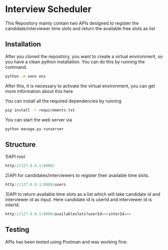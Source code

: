 # Interview Scheduler

This Repository mainly contain two APIs designed to register the candidate/interviewer time slots and return the available free slots as list

## Installation

After you cloned the repository, you want to create a virtual environment, so you have a clean python installation. You can do this by running the command.

```bash
python -m venv env
```
After this, it is necessary to activate the virtual environment, you can get more information about this here

You can install all the required dependencies by running

```bash
pip install -r requirements.txt
```
You can start the web server via 

```bash
python manage.py runserver
```

## Structure 

1)API root

```python
http://127.0.0.1:8000/
```
2)API for candidates/interviewers to register their available time slots.
```python
http://127.0.0.1:8000/users
```
3)API to return available time slots as a list which will take candidate
id and interviewer id as input. Here candidate id is userId and interviewer id is interId.

```python
http://127.0.0.1:8000/availableslots?userId=<>interId=<>
```
## Testing

APIs has been tested using Postman and was working fine.



